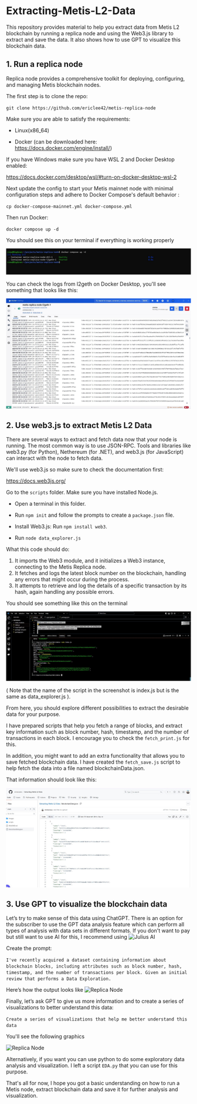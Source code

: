 # Extracting-Metis-L2-Data

This repository provides material to help you extract data from Metis L2 blockchain by running a replica node and using the Web3.js library to extract and save the data. 
It also shows how to use GPT to visualize this blockchain data.

## 1. Run a replica node

Replica node provides a comprehensive toolkit for deploying, configuring, and managing Metis blockchain nodes. 

The first step is to clone the repo:

`git clone https://github.com/ericlee42/metis-replica-node`
 

Make sure you are able to satisfy the requirements:

- Linux(x86_64)

- Docker (can be downloaded here: https://docs.docker.com/engine/install/)

If you have Windows make sure you have WSL 2 and Docker Desktop enabled:

https://docs.docker.com/desktop/wsl/#turn-on-docker-desktop-wsl-2

Next update the config to start your Metis mainnet node with minimal configuration steps and adhere to Docker Compose's default behavior :

`cp docker-compose-mainnet.yml docker-compose.yml`

Then run Docker:

`docker compose up -d`

You should see this on your terminal if everything is working properly

![Replica Node](https://github.com/vmmunoza/Extracting-Metis-L2-Data/blob/main/Images/01.jpg)

You can check the logs from l2geth on Docker Desktop, you'll see something that looks like this:

![Replica Node](https://github.com/vmmunoza/Extracting-Metis-L2-Data/blob/main/Images/02.jpg)

## 2. Use web3.js to extract Metis L2 Data

There are several ways to extract and fetch data now that your node is running. The most common way is to use JSON-RPC. Tools and libraries like web3.py (for Python), Nethereum (for .NET), and web3.js (for JavaScript) can interact with the node to fetch data. 

We'll use web3.js so make sure to check the documentation first: 

https://docs.web3js.org/ 

Go to the `scripts` folder. Make sure you have installed Node.js.

 - Open a terminal in this folder.


 - Run `npm init` and follow the prompts to create a `package.json` file.


- Install Web3.js: Run `npm install web3`.

- Run `node data_explorer.js`

What this code should do:

1. It imports the Web3 module, and it initializes a Web3 instance, connecting to the Metis Replica node.
2. It fetches and logs the latest block number on the blockchain, handling any errors that might occur during the process.
3. It attempts to retrieve and log the details of a specific transaction by its hash, again handling any possible errors.

You should see something like this on the terminal 

![Replica Node](https://github.com/vmmunoza/Extracting-Metis-L2-Data/blob/main/Images/03.jpg)

( Note that the name of the script in the screenshot is index.js but is the same as data_explorer.js ).

From here, you should explore different possibilities to extract the desirable data for your purpose.

I have prepared scripts that help you fetch a range of blocks, and extract key information such as block number, hash, timestamp, and the number of transactions in each block. I encourage you to check the `fetch_print.js` for this. 

In addition, you might want to add an extra functionality that allows you to save fetched blockchain data. I have created the `fetch_save.js` script to help fetch the data into a file named blockchainData.json. 

That information should look like this:

![Replica Node](https://github.com/vmmunoza/Extracting-Metis-L2-Data/blob/main/Images/04.jpg)

## 3. Use GPT to visualize the blockchain data 

Let’s try to make sense of this data using ChatGPT. There is an option for the subscriber to use the GPT data analysis feature which can perform all types of analysis with data sets in different formats. If you don't want to pay but still want to use AI for this, I recommend using ![Julius AI]( https://julius.ai/)

Create the prompt:

```I've recently acquired a dataset containing information about blockchain blocks, including attributes such as block number, hash, timestamp, and the number of transactions per block. Given an initial review that performs a Data Exploration.```

Here’s how the output looks like
![Replica Node](https://github.com/vmmunoza/Extracting-Metis-L2-Data/blob/main/Images/05.jpg)


Finally, let’s ask GPT to give us more information and to create a series of visualizations to better understand this data:

``` Create a series of visualizations that help me better understand this data ```

You'll see the following graphics 

![Replica Node](https://github.com/vmmunoza/Extracting-Metis-L2-Data/blob/main/Images/06.jpg) 

Alternatively, if you want you can use python to do some exploratory data analysis and visualization. I left a script `EDA.py` that you can use for this purpose.

That's all for now, I hope you got a basic understanding on how to run a Metis node, extract blockchain data and save it for further analysis and visualization. 
